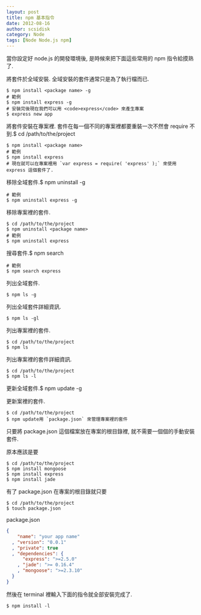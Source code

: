 ```yaml
---
layout: post
title: npm 基本指令
date: 2012-08-16
author: scsidisk
category: Node
tags: [Node Node.js npm]
---
```


當你設定好 node.js 的開發環境後, 是時候來把下面這些常用的 npm 指令給摸熟了.

將套件於全域安裝. 全域安裝的套件通常只是為了執行檔而已.

```
$ npm install <package name> -g
# 範例
$ npm install express -g
# 安裝完後現在我們可以用 <code>express</code> 來產生專案
$ express new app
```

將套件安裝在專案裡. 套件在每一個不同的專案裡都要重裝一次不然會 require 不到.$ cd /path/to/the/project

```
$ npm install <package name>
# 範例
$ npm install express
# 現在就可以在專案裡用 `var express = require( 'express' );` 來使用 express 這個套件了.
```

移除全域套件.$ npm uninstall <package name> -g

```
# 範例
$ npm uninstall express -g
```

移除專案裡的套件.

```
$ cd /path/to/the/project
$ npm uninstall <package name>
# 範例
$ npm uninstall express
```

搜尋套件.$ npm search <package name>

```
# 範例
$ npm search express
```

列出全域套件.

```
$ npm ls -g
```

列出全域套件詳細資訊.

```
$ npm ls -gl
```

列出專案裡的套件.

```
$ cd /path/to/the/project
$ npm ls
```

列出專案裡的套件詳細資訊.

```
$ cd /path/to/the/project
$ npm ls -l
```

更新全域套件.$ npm update -g

更新案裡的套件.

```
$ cd /path/to/the/project
$ npm update用 `package.json` 來管理專案裡的套件
```

只要將 package.json 這個檔案放在專案的根目錄裡, 就不需要一個個的手動安裝套件.

原本應該是要

```
$ cd /path/to/the/project
$ npm install mongoose
$ npm install express
$ npm install jade
```

有了 package.json 在專案的根目錄就只要

```
$ cd /path/to/the/project
$ touch package.json
```

package.json

```json
{
    "name": "your app name"
  , "version": "0.0.1"
  , "private": true
  , "dependencies": {
      "express": ">=2.5.0"
    , "jade": ">= 0.16.4"
    , "mongoose": ">=2.3.10"
  }
}
```

然後在 terminal 裡輸入下面的指令就全部安裝完成了.

```
$ npm install -l
```

